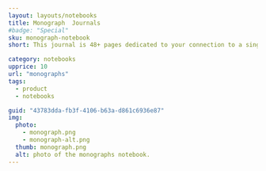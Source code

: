 ```yaml
---
layout: layouts/notebooks
title: Monograph  Journals
#badge: "Special"
sku: monograph-notebook
short: This journal is 48+ pages dedicated to your connection to a single plant herb. It lets you explore a relationship with the plant through intuition, art, stories,  botanical, and spiritual pathways. And assist in keeping notes on stewardship and experimentation. Writing your own herbal monograph is the best way to learn about your plant ally. Create one for each plant in your apothecary or clinical practice.

category: notebooks
upprice: 10
url: "monographs"
tags: 
  - product
  - notebooks

guid: "43783dda-fb3f-4106-b63a-d861c6936e87"
img: 
  photo:
    - monograph.png
    - monograph-alt.png
  thumb: monograph.png
  alt: photo of the monographs notebook.
---
```

